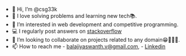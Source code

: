 - 👋 Hi, I’m @csg33k
- 👀 I love solving problems and learning new tech📚.
- 🌱 I’m interested in web development and competitive programming.
- 💻 I regularly post answers on [stackoverflow](https://stackoverflow.com/users/12291279/csgeek)
- 💞️ I’m looking to collaborate on projects related to any domain😁🤹🏻‍♀️.
- 📫 How to reach me - balajiyaswanth.v@gmail.com, - [Linkedin](https://www.linkedin.com/in/balaji-yaswanth/)

<!---
Yaswanth820/Yaswanth820 is a ✨ special ✨ repository because its `README.md` (this file) appears on your GitHub profile.
You can click the Preview link to take a look at your changes.
--->

